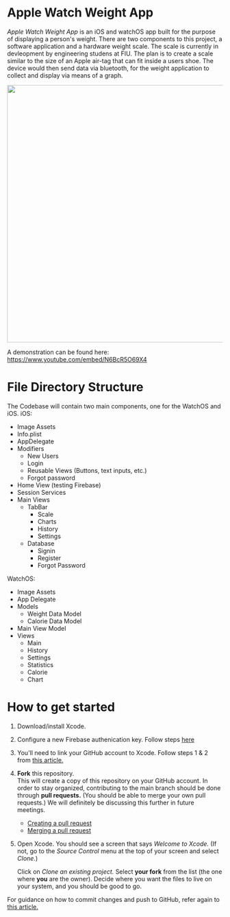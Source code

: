 # Apple Watch Weight App
*Apple Watch Weight App* is an iOS and watchOS app built for the purpose of displaying a person's weight. There are two components to this project, a software application and a hardware weight scale. The scale is currently in devleopment by engineering studens at FIU. The plan is to create a scale similar to the size of an Apple air-tag that can fit inside a users shoe. The device would then send data via bluetooth, for the weight application to collect and display via means of a graph. 

<img src="https://github.com/Senior-Project-Apple-Watch-Application/WeightApp/blob/main/Walkthrough.gif" width="600" />

A demonstration can be found here: https://www.youtube.com/embed/N6BcR5O69X4

# File Directory Structure
The Codebase will contain two main components, one for the WatchOS and iOS.
iOS:
* Image Assets
* Info.plist
* AppDelegate
* Modifiers
   * New Users
   * Login
   * Reusable Views (Buttons, text inputs, etc.)
   * Forgot password
* Home View (testing Firebase)
* Session Services
* Main Views
   * TabBar
      * Scale
      * Charts
      * History
      * Settings
   * Database
      * Signin
      * Register
      * Forgot Password

WatchOS:
* Image Assets
* App Delegate
* Models
  * Weight Data Model
  * Calorie Data Model
* Main View Model
* Views
    * Main
    * History
    * Settings
    * Statistics
    * Calorie
    * Chart


# How to get started
1. Download/install Xcode.
2. Configure a new Firebase authenication key. Follow steps [here](https://firebase.google.com/docs/ios/setup)
3. You'll need to link your GitHub account to Xcode. Follow steps 1 & 2 from [this article.](http://irenebosque.com/how-to-xcode-and-github/)
4. **Fork** this repository.   
   This will create a copy of this repository on your GitHub account. In order to stay organized, contributing to the main branch should be done through **pull requests.** (You should be able to merge your own pull requests.) We will definitely be discussing this further in future meetings.
   
   - [Creating a pull request](https://docs.github.com/en/pull-requests/collaborating-with-pull-requests/proposing-changes-to-your-work-with-pull-requests/creating-a-pull-request)
   - [Merging a pull request](https://docs.github.com/en/pull-requests/collaborating-with-pull-requests/incorporating-changes-from-a-pull-request/merging-a-pull-request)
   
4. Open Xcode. You should see a screen that says *Welcome to Xcode.* (If not, go to the *Source Control* menu at the top of your screen and select *Clone.*)

   Click on *Clone an existing project.* Select **your fork** from the list (the one where **you** are the owner). Decide where you want the files to live on your system, and you should be good to go.
   
For guidance on how to commit changes and push to GitHub, refer again to [this article.](http://irenebosque.com/how-to-xcode-and-github/)
